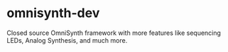 # omnisynth-dev
Closed source OmniSynth framework with more features like sequencing LEDs, Analog Synthesis, and much more. 
